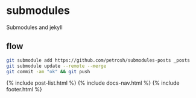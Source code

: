 # submodules
Submodules and jekyll

## flow

```sh
git submodule add https://github.com/petrosh/submodules-posts _posts
git submodule update --remote --merge
git commit -am "ok" && git push
```

{% include post-list.html %}
{% include docs-nav.html %}
{% include footer.html %}
